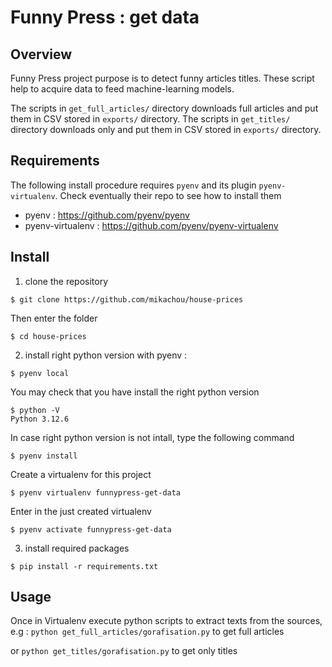 # Funny Press : get data

## Overview

Funny Press project purpose is to detect funny articles titles.
These script help to acquire data to feed machine-learning models.

The scripts in `get_full_articles/` directory downloads full articles and put them in CSV stored in `exports/` directory.
The scripts in `get_titles/` directory downloads only and put them in CSV stored in `exports/` directory.

## Requirements

The following install procedure requires `pyenv` and its plugin `pyenv-virtualenv`. Check eventually their repo to see how to install them

* pyenv : https://github.com/pyenv/pyenv
* pyenv-virtualenv : https://github.com/pyenv/pyenv-virtualenv

## Install

1. clone the repository

```
$ git clone https://github.com/mikachou/house-prices
```

Then enter the folder
```
$ cd house-prices
```

2. install right python version with pyenv :
```
$ pyenv local
```

You may check that you have install the right python version

```
$ python -V
Python 3.12.6
```

In case right python version is not intall, type the following command
```
$ pyenv install
```

Create a virtualenv for this project

```
$ pyenv virtualenv funnypress-get-data
```

Enter in the just created virtualenv

```
$ pyenv activate funnypress-get-data
```

3. install required packages
```
$ pip install -r requirements.txt
```


## Usage

Once in Virtualenv execute python scripts to extract texts from the sources, e.g :
`python get_full_articles/gorafisation.py`
to get full articles

or
`python get_titles/gorafisation.py`
to get only titles